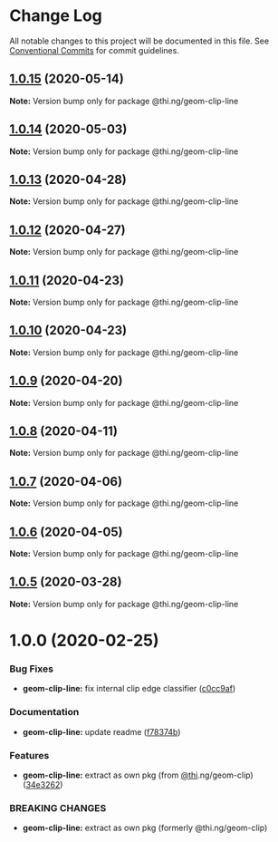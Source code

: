 # Change Log

All notable changes to this project will be documented in this file.
See [Conventional Commits](https://conventionalcommits.org) for commit guidelines.

## [1.0.15](https://github.com/thi-ng/umbrella/compare/@thi.ng/geom-clip-line@1.0.14...@thi.ng/geom-clip-line@1.0.15) (2020-05-14)

**Note:** Version bump only for package @thi.ng/geom-clip-line





## [1.0.14](https://github.com/thi-ng/umbrella/compare/@thi.ng/geom-clip-line@1.0.13...@thi.ng/geom-clip-line@1.0.14) (2020-05-03)

**Note:** Version bump only for package @thi.ng/geom-clip-line





## [1.0.13](https://github.com/thi-ng/umbrella/compare/@thi.ng/geom-clip-line@1.0.12...@thi.ng/geom-clip-line@1.0.13) (2020-04-28)

**Note:** Version bump only for package @thi.ng/geom-clip-line





## [1.0.12](https://github.com/thi-ng/umbrella/compare/@thi.ng/geom-clip-line@1.0.11...@thi.ng/geom-clip-line@1.0.12) (2020-04-27)

**Note:** Version bump only for package @thi.ng/geom-clip-line





## [1.0.11](https://github.com/thi-ng/umbrella/compare/@thi.ng/geom-clip-line@1.0.10...@thi.ng/geom-clip-line@1.0.11) (2020-04-23)

**Note:** Version bump only for package @thi.ng/geom-clip-line





## [1.0.10](https://github.com/thi-ng/umbrella/compare/@thi.ng/geom-clip-line@1.0.9...@thi.ng/geom-clip-line@1.0.10) (2020-04-23)

**Note:** Version bump only for package @thi.ng/geom-clip-line





## [1.0.9](https://github.com/thi-ng/umbrella/compare/@thi.ng/geom-clip-line@1.0.8...@thi.ng/geom-clip-line@1.0.9) (2020-04-20)

**Note:** Version bump only for package @thi.ng/geom-clip-line





## [1.0.8](https://github.com/thi-ng/umbrella/compare/@thi.ng/geom-clip-line@1.0.7...@thi.ng/geom-clip-line@1.0.8) (2020-04-11)

**Note:** Version bump only for package @thi.ng/geom-clip-line





## [1.0.7](https://github.com/thi-ng/umbrella/compare/@thi.ng/geom-clip-line@1.0.6...@thi.ng/geom-clip-line@1.0.7) (2020-04-06)

**Note:** Version bump only for package @thi.ng/geom-clip-line





## [1.0.6](https://github.com/thi-ng/umbrella/compare/@thi.ng/geom-clip-line@1.0.5...@thi.ng/geom-clip-line@1.0.6) (2020-04-05)

**Note:** Version bump only for package @thi.ng/geom-clip-line





## [1.0.5](https://github.com/thi-ng/umbrella/compare/@thi.ng/geom-clip-line@1.0.4...@thi.ng/geom-clip-line@1.0.5) (2020-03-28)

**Note:** Version bump only for package @thi.ng/geom-clip-line





# 1.0.0 (2020-02-25)


### Bug Fixes

* **geom-clip-line:** fix internal clip edge classifier ([c0cc9af](https://github.com/thi-ng/umbrella/commit/c0cc9af93293b3e68e9d5724874039e16bd6835e))


### Documentation

* **geom-clip-line:** update readme ([f78374b](https://github.com/thi-ng/umbrella/commit/f78374bec7dfe6227faaf699ab51e9a129ade922))


### Features

* **geom-clip-line:** extract as own pkg (from [@thi](https://github.com/thi).ng/geom-clip) ([34e3262](https://github.com/thi-ng/umbrella/commit/34e3262f8784df44f4adb729110d37513fccdfb3))


### BREAKING CHANGES

* **geom-clip-line:** extract as own pkg (formerly @thi.ng/geom-clip)
